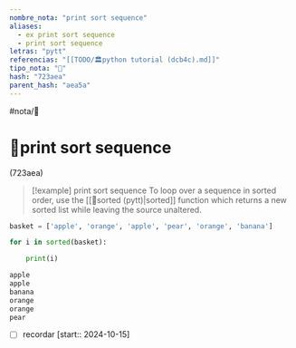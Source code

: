 ```yaml
---
nombre_nota: "print sort sequence"
aliases:
  - ex print sort sequence
  - print sort sequence
letras: "pytt"
referencias: "[[TODO/🏛️python tutorial (dcb4c).md]]"
tipo_nota: "📑"
hash: "723aea"
parent_hash: "aea5a"
---
```


#nota/📑

# 📑print sort sequence
<div class="hash">(723aea)</div>




> [!example] print sort sequence 
>To loop over a sequence in sorted order, use the [[📑sorted (pytt)|sorted]] function which returns a new sorted list while leaving the source unaltered.

```python
basket = ['apple', 'orange', 'apple', 'pear', 'orange', 'banana']

for i in sorted(basket):

    print(i)

apple
apple
banana
orange
orange
pear
```





- [ ] recordar  [start:: 2024-10-15]